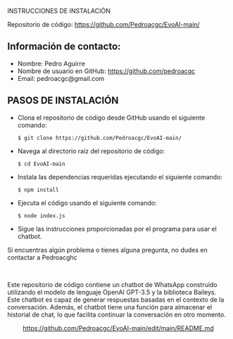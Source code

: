 INSTRUCCIONES DE INSTALACIÓN
<p>Repositorio de código: <a href="https://github.com/Pedroacgc/EvoAI-main/">https://github.com/Pedroacgc/EvoAI-main/</a></p>

  <h2>Información de contacto:</h2>
<ul>
	<li>Nombre: Pedro Aguirre</li>
	<li>Nombre de usuario en GitHub: <a href="https://github.com/pedroacgc">https://github.com/pedroacgc</a></li>
	<li>Email: pedroacgc@gmail.com</li>
</ul>
<h2>PASOS DE INSTALACIÓN</h2>
<div>
  <ul>
    <li>
      <p>Clona el repositorio de código desde GitHub usando el siguiente comando:</p>
      <pre><code>$ git clone https://github.com/Pedroacgc/EvoAI-main/</code></pre>
    </li>
    <li>
      <p>Navega al directorio raíz del repositorio de código:</p>
      <pre><code>$ cd EvoAI-main</code></pre>
    </li>
    <li>
      <p>Instala las dependencias requeridas ejecutando el siguiente comando:</p>
      <pre><code>$ npm install</code></pre>
    </li>
    <li>
      <p>Ejecuta el código usando el siguiente comando:</p>
      <pre><code>$ node index.js</code></pre>
    </li>
    <li>
      <p>Sigue las instrucciones proporcionadas por el programa para usar el chatbot.</p>
    </li>
  </ul>
</div>
<p>Si encuentras algún problema o tienes alguna pregunta, no dudes en contactar a Pedroacghc</p>
<br>
<p>Este repositorio de código contiene un chatbot de WhatsApp construido utilizando el modelo de lenguaje OpenAI GPT-3.5 y la biblioteca Baileys. Este chatbot es capaz de generar respuestas basadas en el contexto de la conversación. Además, el chatbot tiene una función para almacenar el historial de chat, lo que facilita continuar la conversación en otro momento.</p>
<div align="center">
  <a href="https://www.instagram.com/pacgc/">



https://github.com/Pedroacgc/EvoAI-main/edit/main/README.md
